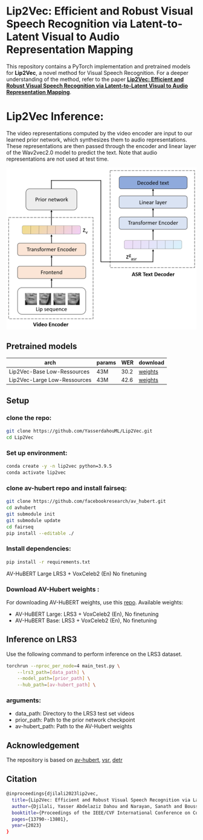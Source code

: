 # **Lip2Vec: Efficient and Robust Visual Speech Recognition via Latent-to-Latent Visual to Audio Representation Mapping**

This repository contains a PyTorch implementation and pretrained models for **Lip2Vec**, a novel method for Visual Speech Recognition. For a deeper understanding of the method, refer to the paper 
[**Lip2Vec: Efficient and Robust Visual Speech Recognition via Latent-to-Latent Visual to Audio Representation Mapping**](https://openaccess.thecvf.com/content/ICCV2023/papers/Djilali_Lip2Vec_Efficient_and_Robust_Visual_Speech_Recognition_via_Latent-to-Latent_Visual_ICCV_2023_paper.pdf).


# Lip2Vec Inference:

The video representations computed by the video encoder are input to our learned prior network, which synthesizes them to audio representations. These representations are then passed through the encoder and linear layer of the Wav2vec2.0 model to predict the text. Note that audio representations are not used at test time.

![Lip2Vec Illustration](inference.png)


## Pretrained models


| arch      | params | WER  | download |
|-----------|--------|------|----------|
| Lip2Vec-Base Low-Ressources | 43M   | 30.2 | [weights](https://drive.google.com/file/d/1NfTZgzGjjQVDFdIZsVwjqqgQHqeb194h/view?usp=drive_link) |
| Lip2Vec-Large Low-Ressources | 43M   | 42.6 | [weights](https://drive.google.com/file/d/132vaCJnLH9WCh1gO-9vNOQ-nLJIohQZ6/view?usp=drive_link) |

## Setup

### clone the repo:
```bash
git clone https://github.com/YasserdahouML/Lip2Vec.git
cd Lip2Vec
```
### Set up environment:
```bash
conda create -y -n lip2vec python=3.9.5
conda activate lip2vec
```

### clone av-hubert repo and install fairseq:
```bash
git clone https://github.com/facebookresearch/av_hubert.git
cd avhubert
git submodule init
git submodule update
cd fairseq
pip install --editable ./
```

### Install dependencies:
```bash
pip install -r requirements.txt
```
AV-HuBERT Large	LRS3 + VoxCeleb2 (En)	No finetuning
### Download AV-Hubert weights :
For downloading AV-HuBERT weights, use this [repo](https://facebookresearch.github.io/av_hubert/). Available weights:

- AV-HuBERT Large: LRS3 + VoxCeleb2 (En), No finetuning
- AV-HuBERT Base: LRS3 + VoxCeleb2 (En), No finetuning

## Inference on LRS3

Use the following command to perform inference on the LRS3 dataset. 

```bash
torchrun --nproc_per_node=4 main_test.py \
    --lrs3_path=[data_path] \
    --model_path=[prior_path] \
    --hub_path=[av-hubert_path] \

```
### arguments:
- data_path: Directory to the LRS3 test set videos
- prior_path: Path to the prior network checkpoint
- av-hubert_path: Path to the AV-Hubert weights

## Acknowledgement
The repository is based on [av-hubert](https://github.com/facebookresearch/av_hubert), [vsr](https://github.com/mpc001/Visual_Speech_Recognition_for_Multiple_Languages), [detr](https://github.com/facebookresearch/detr)

## Citation
```bash
@inproceedings{djilali2023lip2vec,
  title={Lip2Vec: Efficient and Robust Visual Speech Recognition via Latent-to-Latent Visual to Audio Representation Mapping},
  author={Djilali, Yasser Abdelaziz Dahou and Narayan, Sanath and Boussaid, Haithem and Almazrouei, Ebtessam and Debbah, Merouane},
  booktitle={Proceedings of the IEEE/CVF International Conference on Computer Vision},
  pages={13790--13801},
  year={2023}
}
```

